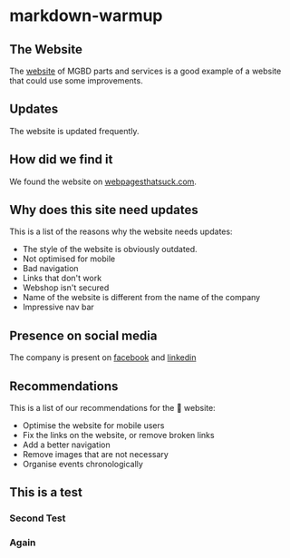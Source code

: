 # markdown-warmup

## The Website

The [website](http://www.roverp6cars.com/) of MGBD parts and services is a good example of a website that could use some improvements.

## Updates

The website is updated frequently.

## How did we find it

We found the website on [webpagesthatsuck.com](http://www.webpagesthatsuck.com/worst-over-the-top-websites-of-2014.html).

## Why does this site need updates

This is a list of the reasons why the website needs updates:

* The style of the website is obviously outdated.
* Not optimised for mobile
* Bad navigation
* Links that don't work
* Webshop isn't secured
* Name of the website is different from the name of the company
* Impressive nav bar


## Presence on social media

The company is present on [facebook](https://www.facebook.com/roverp6parts) and [linkedin](https://www.linkedin.com/company/mgbd-parts/)

## Recommendations

This is a list of our recommendations for the :poop: website:

* Optimise the website for mobile users
* Fix the links on the website, or remove broken links
* Add a better navigation
* Remove images that are not necessary
* Organise events chronologically

## This is a test
### Second Test
### Again 
